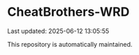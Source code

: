 # CheatBrothers-WRD

Last updated: 2025-06-12 13:05:55

This repository is automatically maintained.
